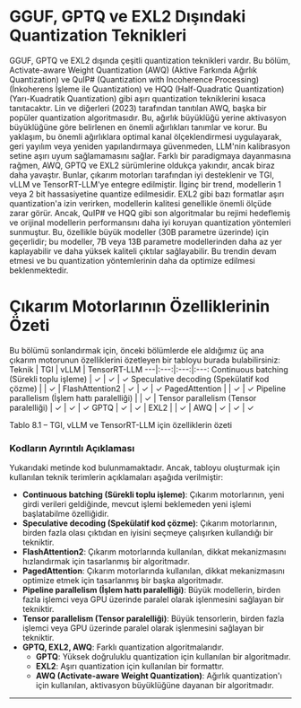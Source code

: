 # GGUF, GPTQ ve EXL2 Dışındaki Quantization Teknikleri
GGUF, GPTQ ve EXL2 dışında çeşitli quantization teknikleri vardır. Bu bölüm, Activate-aware Weight Quantization (AWQ) (Aktive Farkında Ağırlık Quantization) ve QuIP# (Quantization with Incoherence Processing) (İnkoherens İşleme ile Quantization) ve HQQ (Half-Quadratic Quantization) (Yarı-Kuadratik Quantization) gibi aşırı quantization tekniklerini kısaca tanıtacaktır. 
Lin ve diğerleri (2023) tarafından tanıtılan AWQ, başka bir popüler quantization algoritmasıdır. 
Bu, ağırlık büyüklüğü yerine aktivasyon büyüklüğüne göre belirlenen en önemli ağırlıkları tanımlar ve korur. 
Bu yaklaşım, bu önemli ağırlıklara optimal kanal ölçeklendirmesi uygulayarak, geri yayılım veya yeniden yapılandırmaya güvenmeden, LLM'nin kalibrasyon setine aşırı uyum sağlamamasını sağlar. 
Farklı bir paradigmaya dayanmasına rağmen, AWQ, GPTQ ve EXL2 sürümlerine oldukça yakındır, ancak biraz daha yavaştır. 
Bunlar, çıkarım motorları tarafından iyi desteklenir ve TGI, vLLM ve TensorRT-LLM'ye entegre edilmiştir. 
İlginç bir trend, modellerin 1 veya 2 bit hassasiyetine quantize edilmesidir. 
EXL2 gibi bazı formatlar aşırı quantization'a izin verirken, modellerin kalitesi genellikle önemli ölçüde zarar görür. 
Ancak, QuIP# ve HQQ gibi son algoritmalar bu rejimi hedeflemiş ve orijinal modellerin performansını daha iyi koruyan quantization yöntemleri sunmuştur. 
Bu, özellikle büyük modeller (30B parametre üzerinde) için geçerlidir; bu modeller, 7B veya 13B parametre modellerinden daha az yer kaplayabilir ve daha yüksek kaliteli çıktılar sağlayabilir. 
Bu trendin devam etmesi ve bu quantization yöntemlerinin daha da optimize edilmesi beklenmektedir.

# Çıkarım Motorlarının Özelliklerinin Özeti
Bu bölümü sonlandırmak için, önceki bölümlerde ele aldığımız üç ana çıkarım motorunun özelliklerini özetleyen bir tabloyu burada bulabilirsiniz:
Teknik | TGI | vLLM | TensorRT-LLM 
---|:---:|:---:|:---:
Continuous batching (Sürekli toplu işleme) | ✓ | ✓ | ✓ 
Speculative decoding (Spekülatif kod çözme) |  | ✓ | 
FlashAttention2 | ✓ | ✓ | ✓ 
PagedAttention |  | ✓ | ✓ 
Pipeline parallelism (İşlem hattı paralelliği) |  | ✓ | 
Tensor parallelism (Tensor paralelliği) | ✓ | ✓ | ✓ 
GPTQ | ✓ | ✓ | 
EXL2 |  | ✓ | 
AWQ | ✓ | ✓ | ✓ 

Tablo 8.1 – TGI, vLLM ve TensorRT-LLM için özelliklerin özeti

### Kodların Ayrıntılı Açıklaması

Yukarıdaki metinde kod bulunmamaktadır. Ancak, tabloyu oluşturmak için kullanılan teknik terimlerin açıklamaları aşağıda verilmiştir:

- **Continuous batching (Sürekli toplu işleme)**: Çıkarım motorlarının, yeni girdi verileri geldiğinde, mevcut işlemi beklemeden yeni işlemi başlatabilme özelliğidir.
- **Speculative decoding (Spekülatif kod çözme)**: Çıkarım motorlarının, birden fazla olası çıktıdan en iyisini seçmeye çalışırken kullandığı bir tekniktir.
- **FlashAttention2**: Çıkarım motorlarında kullanılan, dikkat mekanizmasını hızlandırmak için tasarlanmış bir algoritmadır.
- **PagedAttention**: Çıkarım motorlarında kullanılan, dikkat mekanizmasını optimize etmek için tasarlanmış bir başka algoritmadır.
- **Pipeline parallelism (İşlem hattı paralelliği)**: Büyük modellerin, birden fazla işlemci veya GPU üzerinde paralel olarak işlenmesini sağlayan bir tekniktir.
- **Tensor parallelism (Tensor paralelliği)**: Büyük tensorlerin, birden fazla işlemci veya GPU üzerinde paralel olarak işlenmesini sağlayan bir tekniktir.
- **GPTQ, EXL2, AWQ**: Farklı quantization algoritmalarıdır. 
  - **GPTQ**: Yüksek doğruluklu quantization için kullanılan bir algoritmadır.
  - **EXL2**: Aşırı quantization için kullanılan bir formattır.
  - **AWQ (Activate-aware Weight Quantization)**: Ağırlık quantization'ı için kullanılan, aktivasyon büyüklüğüne dayanan bir algoritmadır.

---

